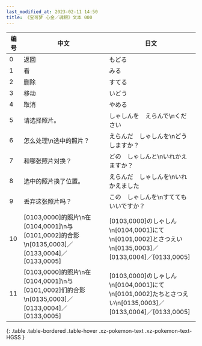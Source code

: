 ```yaml
---
last_modified_at: 2023-02-11 14:50
title: 《宝可梦 心金／魂银》文本 000
---
```

| 编号 | 中文 | 日文 |
| ---- | ---- | ---- |
| 0 | 返回 | もどる |
| 1 | 看 | みる |
| 2 | 删除 | すてる |
| 3 | 移动 | いどう |
| 4 | 取消 | やめる |
| 5 | 请选择照片。 | しゃしんを　えらんで\nください |
| 6 | 怎么处理\n选中的照片？ | えらんだ　しゃしんを\nどうしますか？ |
| 7 | 和哪张照片对换？ | どの　しゃしんと\nいれかえますか？ |
| 8 | 选中的照片换了位置。 | えらんだ　しゃしんを\nいれかえました |
| 9 | 丢弃这张照片吗？ | この　しゃしんを\nすてても　いいですか？ |
| 10 | [0103,0000]的照片\n在[0104,0001]\n与[0101,0002]的合影\n[0135,0003]／[0133,0004]／[0133,0005] | [0103,0000]のしゃしん\n[0104,0001]にて\n[0101,0002]とさつえい\n[0135,0003]／[0133,0004]／[0133,0005] |
| 11 | [0103,0000]的照片\n在[0104,0001]\n与[0101,0002]们的合影\n[0135,0003]／[0133,0004]／[0133,0005] | [0103,0000]のしゃしん\n[0104,0001]にて\n[0101,0002]たちとさつえい\n[0135,0003]／[0133,0004]／[0133,0005] |
{: .table .table-bordered .table-hover .xz-pokemon-text .xz-pokemon-text-HGSS }